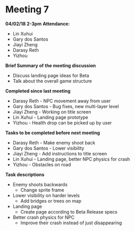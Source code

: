 # Meeting 7
 **04/02/18 2-3pm**
 **Attendance:**
 * Lin Xuhui
 * Gary dos Santos
 * Jiayi Zheng
 * Darasy Reth
 * Yizhou

 **Brief Summary of the meeting discussion**
  * Discuss landing page ideas for Beta
  * Talk about the overall game structure

 **Completed since last meeting**
 * Darasy Reth - NPC movement away from user
 * Gary dos Santos - Bug fixes, new multi-layer level
 * Jiayi Zheng - Working on title screen
 * Lin Xuhui - Landing page prototype
 * Yizhou - Health drop can be picked up by user

 **Tasks to be completed before next meeting**
 * Darasy Reth - Make enemy shoot back
 * Gary dos Santos - Lower visibility
 * Jiayi Zheng - Add instructions to title screen
 * Lin Xuhui - Landing page, better NPC physics for crash
 * Yizhou - Obstacles on road

 **Task descriptions**
  * Enemy shoots backwards
    * Change sprite frame
  * Lower visibility on harder levels
    * Add bridges or trees on map
  * Landing page
    * Create page according to Beta Release specs
  * Better crash physics for NPC
    * Improve their crash instead of just disappearing
